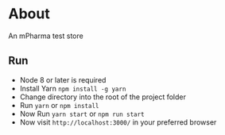 # About

An mPharma test store

## Run
- Node 8 or later is required
- Install Yarn `npm install -g yarn`
- Change directory into the root of the project folder
- Run `yarn` or `npm install`
- Now Run `yarn start` or `npm run start`
- Now visit `http://localhost:3000/` in your preferred browser
